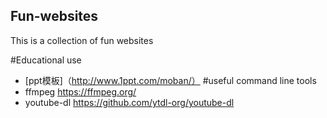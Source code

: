 ## Fun-websites
This is a collection of fun websites

#Educational use
- [ppt模板]（http://www.1ppt.com/moban/）
#useful command line tools
- ffmpeg https://ffmpeg.org/
- youtube-dl https://github.com/ytdl-org/youtube-dl
